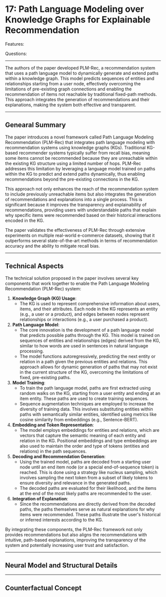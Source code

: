 # 17: Path Language Modeling over Knowledge Graphs for Explainable Recommendation

Features:

Questions:

---

The authors of the paper developed PLM-Rec, a recommendation system that uses a path language model to dynamically generate and extend paths within a knowledge graph. This model predicts sequences of entities and relationships starting from a user node, effectively overcoming the limitations of pre-existing graph connections and enabling the recommendation of items not reachable by traditional fixed-path methods. This approach integrates the generation of recommendations and their explanations, making the system both effective and transparent.

---

## Genearal Summary

The paper introduces a novel framework called Path Language Modeling Recommendation (PLM-Rec) that integrates path language modeling with recommendation systems using knowledge graphs (KGs). Traditional KG-based recommender systems typically suffer from recall bias, meaning some items cannot be recommended because they are unreachable within the existing KG structure using a limited number of hops. PLM-Rec addresses this limitation by leveraging a language model trained on paths within the KG to predict and extend paths dynamically, thus enabling recommendations beyond the pre-existing connections in the KG.

This approach not only enhances the reach of the recommendation system to include previously unreachable items but also integrates the generation of recommendations and explanations into a single process. This is significant because it improves the transparency and explainability of recommendations, providing users with understandable paths that explain why specific items were recommended based on their historical interactions encoded in the KG.

The paper validates the effectiveness of PLM-Rec through extensive experiments on multiple real-world e-commerce datasets, showing that it outperforms several state-of-the-art methods in terms of recommendation accuracy and the ability to mitigate recall bias.

---

## Technical Aspects

The technical solution proposed in the paper involves several key components that work together to enable the Path Language Modeling Recommendation (PLM-Rec) system:

1. **Knowledge Graph (KG) Usage**:
    - The KG is used to represent comprehensive information about users, items, and their attributes. Each node in the KG represents an entity (e.g., a user or a product), and edges between nodes represent relationships or interactions (e.g., a user purchased a product).
2. **Path Language Model**:
    - The core innovation is the development of a path language model that predicts possible paths through the KG. This model is trained on sequences of entities and relationships (edges) derived from the KG, similar to how words are used in sentences in natural language processing.
    - The model functions autoregressively, predicting the next entity or relation in a path given the previous entities and relations. This approach allows for dynamic generation of paths that may not exist in the current structure of the KG, overcoming the limitations of fixed, pre-existing paths.
3. **Model Training**:
    - To train the path language model, paths are first extracted using random walks on the KG, starting from a user entity and ending at an item entity. These paths are used to create training sequences.
    - Sequence augmentation techniques are employed to increase the diversity of training data. This involves substituting entities within paths with semantically similar entities, identified using metrics like cosine similarity from embeddings (e.g., Sentence-BERT).
4. **Embedding and Token Representation**:
    - The model employs embeddings for entities and relations, which are vectors that capture the semantic meaning of each entity and relation in the KG. Positional embeddings and type embeddings are also used to maintain the order and type of tokens (entities and relations) in the path sequences.
5. **Decoding and Recommendation Generation**:
    - Using the trained model, paths are decoded from a starting user node until an end item node (or a special end-of-sequence token) is reached. This is done using a strategy like nucleus sampling, which involves sampling the next token from a subset of likely tokens to ensure diversity and relevance in the generated paths.
    - The decoded paths are evaluated for their likelihood, and the items at the end of the most likely paths are recommended to the user.
6. **Integration of Explanation**:
    - Since the recommendations are directly derived from the decoded paths, the paths themselves serve as natural explanations for why items were recommended. These paths illustrate the user's historical or inferred interests according to the KG.

By integrating these components, the PLM-Rec framework not only provides recommendations but also aligns the recommendations with intuitive, path-based explanations, improving the transparency of the system and potentially increasing user trust and satisfaction.

---

## Neural Model and Structural Details

---

## Counterfactual Concept